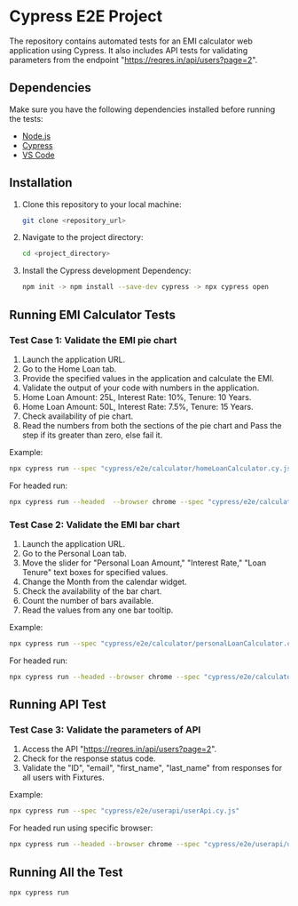 # Cypress E2E Project
The repository contains automated tests for an EMI calculator web application using Cypress. It also includes API tests for validating parameters from the  endpoint "https://reqres.in/api/users?page=2".

## Dependencies
Make sure you have the following dependencies installed before running the tests:
- [Node.js](https://nodejs.org/)
- [Cypress](https://www.cypress.io/)
- [VS Code](https://code.visualstudio.com/)

## Installation

1. Clone this repository to your local machine:

    ```bash
    git clone <repository_url>
    ```

2. Navigate to the project directory:

    ```bash
    cd <project_directory>
    ```

3. Install the Cypress development Dependency:

    ```bash
   npm init -> npm install --save-dev cypress -> npx cypress open
    ```

## Running EMI Calculator Tests

### Test Case 1: Validate the EMI pie chart

1. Launch the application URL.
2. Go to the Home Loan tab.
3. Provide the specified values in the application and calculate the EMI.
4. Validate the output of your code with numbers in the application.
5. Home Loan Amount: 25L, Interest Rate: 10%, Tenure: 10 Years.
6. Home Loan Amount: 50L, Interest Rate: 7.5%, Tenure: 15 Years.
7. Check availability of pie chart.
8. Read the numbers from both the sections of the pie chart and Pass the step if its greater
than zero, else fail it.

Example:

```bash
npx cypress run --spec "cypress/e2e/calculator/homeLoanCalculator.cy.js"
```
For headed run:
```bash
npx cypress run --headed  --browser chrome --spec "cypress/e2e/calculator/homeLoanCalculator.cy.js"
```


### Test Case 2: Validate the EMI bar chart

1. Launch the application URL.
2. Go to the Personal Loan tab.
3. Move the slider for "Personal Loan Amount," "Interest Rate," "Loan Tenure" text boxes for specified values.
4. Change the Month from the calendar widget.
5. Check the availability of the bar chart.
6. Count the number of bars available.
7. Read the values from any one bar tooltip.

Example:

```bash
npx cypress run --spec "cypress/e2e/calculator/personalLoanCalculator.cy.js"
```
For headed run:
```bash
npx cypress run --headed --browser chrome --spec "cypress/e2e/calculator/personalLoanCalculator.cy.js"
```


## Running API Test

### Test Case 3: Validate the parameters of API

1. Access the API "https://reqres.in/api/users?page=2".
2. Check for the response status code.
3. Validate the "ID", "email", "first_name", "last_name" from responses for all users with
Fixtures. 

Example:

```bash
npx cypress run --spec "cypress/e2e/userapi/userApi.cy.js"
```

For headed run using specific browser:
```bash
npx cypress run --headed --browser chrome --spec "cypress/e2e/userapi/userApi.cy.js"
```

## Running All the Test

```bash
npx cypress run
```
